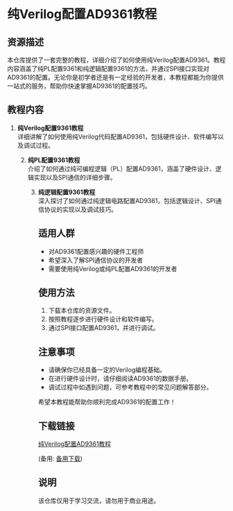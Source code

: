 # 纯Verilog配置AD9361教程

## 资源描述
本仓库提供了一套完整的教程，详细介绍了如何使用纯Verilog配置AD9361。教程内容涵盖了纯PL配置9361和纯逻辑配置9361的方法，并通过SPI接口实现对AD9361的配置。无论你是初学者还是有一定经验的开发者，本教程都能为你提供一站式的服务，帮助你快速掌握AD9361的配置技巧。

## 教程内容
1. **纯Verilog配置9361教程**  
   详细讲解了如何使用纯Verilog代码配置AD9361，包括硬件设计、软件编写以及调试过程。

   2. **纯PL配置9361教程**  
      介绍了如何通过纯可编程逻辑（PL）配置AD9361，涵盖了硬件设计、逻辑实现以及SPI通信的详细步骤。

      3. **纯逻辑配置9361教程**  
         深入探讨了如何通过纯逻辑电路配置AD9361，包括逻辑设计、SPI通信协议的实现以及调试技巧。

         ## 适用人群
         - 对AD9361配置感兴趣的硬件工程师
         - 希望深入了解SPI通信协议的开发者
         - 需要使用纯Verilog或纯PL配置AD9361的开发者

         ## 使用方法
         1. 下载本仓库的资源文件。
         2. 按照教程逐步进行硬件设计和软件编写。
         3. 通过SPI接口配置AD9361，并进行调试。

         ## 注意事项
         - 请确保你已经具备一定的Verilog编程基础。
         - 在进行硬件设计时，请仔细阅读AD9361的数据手册。
         - 调试过程中如遇到问题，可参考教程中的常见问题解答部分。

         希望本教程能帮助你顺利完成AD9361的配置工作！

         ## 下载链接
         [纯Verilog配置AD9361教程](https://pan.quark.cn/s/3af9beb2d13a) 

         (备用: [备用下载](https://pan.baidu.com/s/1VWnGX8L-rewyUN86DdVfWA?pwd=1234))

         ## 说明

         该仓库仅用于学习交流，请勿用于商业用途。
